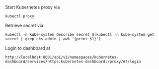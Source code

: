 Start Kubernetes proxy via
```
kubectl proxy
```

Retrieve secret via
```
kubectl -n kube-system describe secret $(kubectl -n kube-system get secret | grep eks-admin | awk '{print $1}')
```

Login to dashboard at
```
http://localhost:8001/api/v1/namespaces/kubernetes-dashboard/services/https:kubernetes-dashboard:/proxy/#!/login
```
